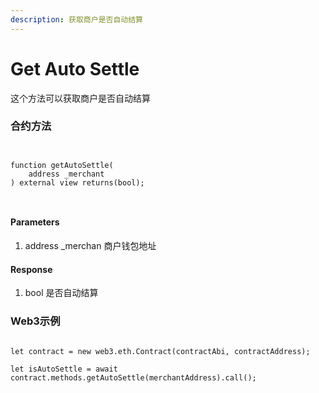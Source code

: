 ```yaml
---
description: 获取商户是否自动结算
---
```


# Get Auto Settle

这个方法可以获取商户是否自动结算

### 合约方法

```
 
 
function getAutoSettle(
    address _merchant
) external view returns(bool);
 
 
```

#### Parameters

1. address \_merchan 商户钱包地址



#### Response

1. bool 是否自动结算

### Web3示例

```

let contract = new web3.eth.Contract(contractAbi, contractAddress);

let isAutoSettle = await contract.methods.getAutoSettle(merchantAddress).call();


```
